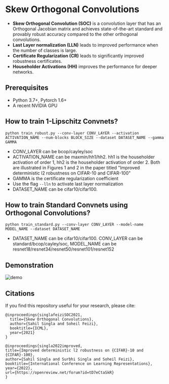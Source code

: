 # Skew Orthogonal Convolutions

+ **Skew Orthogonal Convolution (SOC)** is a convolution layer that has an Orthogonal Jacobian matrix and achieves state-of-the-art standard and provably robust accuracy compared to the other orthogonal convolutions. 
+ **Last Layer normalization (LLN)** leads to improved performance when the number of classes is large.
+ **Certificate Regularization (CR)** leads to significantly improved robustness certificates.
+ **Householder Activations (HH)** improves the performance for deeper networks.

## Prerequisites

+ Python 3.7+, Pytorch 1.6+
+ A recent NVIDIA GPU

## How to train 1-Lipschitz Convnets?

```python train_robust.py --conv-layer CONV_LAYER --activation ACTIVATION_NAME --num-blocks BLOCK_SIZE --dataset DATASET_NAME --gamma GAMMA```
+ CONV_LAYER can be bcop/cayley/soc
+ ACTIVATION_NAME can be maxmin/hh1/hh2. hh1 is the householder activation of order 1, hh2 is the householder activation of order 2. Both are illustrated in Figures 1 and 2 in the paper titled "Improved deterministic l2 robustness on CIFAR-10 and CIFAR-100"
+ GAMMA is the certificate regularization coefficient
+ Use the flag ```--lln``` to activate last layer normalization
+ DATASET_NAME can be cifar10/cifar100.

## How to train Standard Convnets using Orthogonal Convolutions?
```python train_standard.py --conv-layer CONV_LAYER --model-name MODEL_NAME --dataset DATASET_NAME```
+ DATASET_NAME can be cifar10/cifar100. CONV_LAYER can be standard/bcop/cayley/soc, MODEL_NAME can be resnet18/resnet34/resnet50/resnet101/resnet152

## Demonstration

![demo](./figures/SOC_demo.png)

## Citations
If you find this repository useful for your research, please cite:

```
@inproceedings{singlafeiziSOC2021,
  title={Skew Orthogonal Convolutions},
  author={Sahil Singla and Soheil Feizi},
  booktitle={ICML},
  year={2021}
}

@inproceedings{singla2022improved,
title={Improved deterministic l2 robustness on {CIFAR}-10 and {CIFAR}-100},
author={Sahil Singla and Surbhi Singla and Soheil Feizi},
booktitle={International Conference on Learning Representations},
year={2022},
url={https://openreview.net/forum?id=tD7eCtaSkR}
}
```

